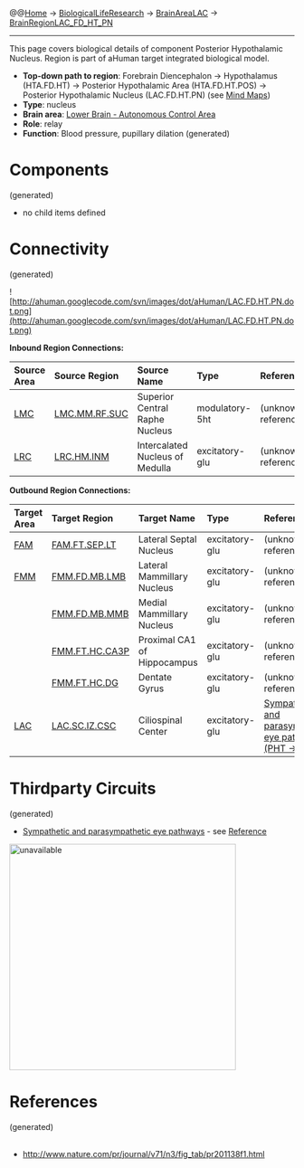 @@[Home](Home.md) -> [BiologicalLifeResearch](BiologicalLifeResearch.md) -> [BrainAreaLAC](BrainAreaLAC.md) -> [BrainRegionLAC\_FD\_HT\_PN](BrainRegionLAC_FD_HT_PN.md)

---


This page covers biological details of component Posterior Hypothalamic Nucleus.
Region is part of aHuman target integrated biological model.

  * **Top-down path to region**: Forebrain Diencephalon -> Hypothalamus (HTA.FD.HT) -> Posterior Hypothalamic Area (HTA.FD.HT.POS) -> Posterior Hypothalamic Nucleus (LAC.FD.HT.PN) (see [Mind Maps](OverallMindMaps.md))
  * **Type**: nucleus
  * **Brain area**: [Lower Brain - Autonomous Control Area](BrainAreaLAC.md)
  * **Role**: relay
  * **Function**: Blood pressure, pupillary dilation
(generated)
# Components #
(generated)


  * no child items defined

# Connectivity #
(generated)


![http://ahuman.googlecode.com/svn/images/dot/aHuman/LAC.FD.HT.PN.dot.png](http://ahuman.googlecode.com/svn/images/dot/aHuman/LAC.FD.HT.PN.dot.png)

**Inbound Region Connections:**

| **Source Area** | **Source Region** | **Source Name** | **Type** | **Reference** |
|:----------------|:------------------|:----------------|:---------|:--------------|
| [LMC](BrainAreaLMC.md) | [LMC.MM.RF.SUC](BrainRegionLMC_MM_RF_SUC.md) | Superior Central Raphe Nucleus | modulatory-5ht | (unknown reference) |
| [LRC](BrainAreaLRC.md) | [LRC.HM.INM](BrainRegionLRC_HM_INM.md) | Intercalated Nucleus of Medulla | excitatory-glu | (unknown reference) |

**Outbound Region Connections:**

| **Target Area** | **Target Region** | **Target Name** | **Type** | **Reference** |
|:----------------|:------------------|:----------------|:---------|:--------------|
| [FAM](BrainAreaFAM.md) | [FAM.FT.SEP.LT](BrainRegionFAM_FT_SEP_LT.md) | Lateral Septal Nucleus | excitatory-glu | (unknown reference) |
| [FMM](BrainAreaFMM.md) | [FMM.FD.MB.LMB](BrainRegionFMM_FD_MB_LMB.md) | Lateral Mammillary Nucleus | excitatory-glu | (unknown reference) |
|                 | [FMM.FD.MB.MMB](BrainRegionFMM_FD_MB_MMB.md) | Medial Mammillary Nucleus | excitatory-glu | (unknown reference) |
|                 | [FMM.FT.HC.CA3P](BrainRegionFMM_FT_HC_CA3P.md) | Proximal CA1 of Hippocampus | excitatory-glu | (unknown reference) |
|                 | [FMM.FT.HC.DG](BrainRegionFMM_FT_HC_DG.md) | Dentate Gyrus   | excitatory-glu | (unknown reference) |
| [LAC](BrainAreaLAC.md) | [LAC.SC.IZ.CSC](BrainRegionLAC_SC_IZ_CSC.md) | Ciliospinal Center | excitatory-glu | [Sympathetic and parasympathetic eye pathways (PHT -> CC)](http://www.nature.com/pr/journal/v71/n3/fig_tab/pr201138f1.html) |

# Thirdparty Circuits #
(generated)

  * [Sympathetic and parasympathetic eye pathways](http://www.nature.com/pr/journal/v71/n3/images/pr201138f1.gif) - see [Reference](http://www.nature.com/pr/journal/v71/n3/fig_tab/pr201138f1.html)

<img src='http://www.nature.com/pr/journal/v71/n3/images/pr201138f1.gif' alt='unavailable' height='400width=400'>


<h1>References</h1>
(generated)<br>
<br>
<ul><li><a href='http://www.nature.com/pr/journal/v71/n3/fig_tab/pr201138f1.html'>http://www.nature.com/pr/journal/v71/n3/fig_tab/pr201138f1.html</a></li></ul>
